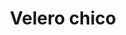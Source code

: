 ---
title: Velero chico
date: 
draft: false

# descripcion
description : Velero chico

materials: Plata 925

color: Plateado

dimensions: 1,6cm x 2cm

code: 02-14-0213

type: "Dijes"

categories: []

price: $2.270,00

# Images
# first image will be shown in the product page
images:
  # - image: "images/path_to_image"
  # La ubicacion de las imagenes es imagenes/Dijes/Dijes.Plata/02-14-0213-velero-chico
  - image: "./images/dijes/plata/02-14-0213-velero-chico.JPG"
---